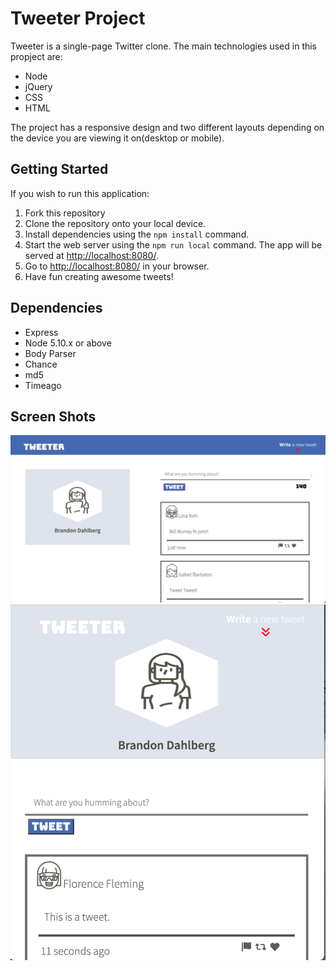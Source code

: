 # Tweeter Project

Tweeter is a single-page Twitter clone.
The main technologies used in this propject are: 
- Node
- jQuery
- CSS
- HTML

The project has a responsive design and two different layouts depending on the device you are viewing it on(desktop or mobile). 
## Getting Started

If you wish to run this application:
1. Fork this repository
2. Clone the repository onto your local device.
3. Install dependencies using the `npm install` command.
3. Start the web server using the `npm run local` command. The app will be served at <http://localhost:8080/>.
4. Go to <http://localhost:8080/> in your browser.
5. Have fun creating awesome tweets!

## Dependencies

- Express
- Node 5.10.x or above
- Body Parser
- Chance
- md5
- Timeago

## Screen Shots

!["Tweeter desktop view"](https://github.com/brandonDahlberg/tweeter/blob/master/docs/tweeter_desktop.png?raw=true)
!["Tweeter mobile view"](https://github.com/brandonDahlberg/tweeter/blob/master/docs/tweeter_mobile.png?raw=true)
